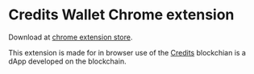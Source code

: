 # Credits Wallet Chrome extension

Download at [chrome extension store](https://chrome.google.com/webstore/detail/credits-testnet-wallet-41/jomccmnmcjkjnapbdejbagjfcfpabmld).

This extension is made for in browser use of the [Credits](https://www.credits.com) blockchian is a dApp developed on the  blockchain.
